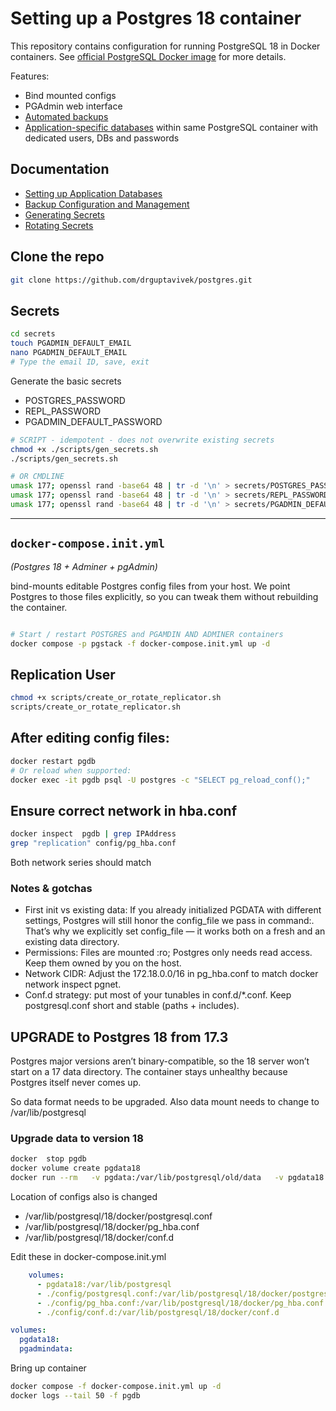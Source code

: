 # Setting up a Postgres 18 container 

This repository contains configuration for running PostgreSQL 18 in Docker containers.
See [official PostgreSQL Docker image](https://hub.docker.com/_/postgres) for more details.

Features:
- Bind mounted configs
- PGAdmin web interface
- [Automated backups](docs/backups.md)
- [Application-specific databases](docs/App%20Dbs.md) within same PostgreSQL container with dedicated users, DBs and passwords

## Documentation
- [Setting up Application Databases](docs/App%20Dbs.md)
- [Backup Configuration and Management](docs/backups.md)
- [Generating Secrets](docs/Generate-secrets.md)
- [Rotating Secrets](docs/Rotate-secrets.md)


## Clone the repo

```bash
git clone https://github.com/drguptavivek/postgres.git
```

## Secrets




```bash
cd secrets
touch PGADMIN_DEFAULT_EMAIL
nano PGADMIN_DEFAULT_EMAIL
# Type the email ID, save, exit
```

Generate the basic secrets
- POSTGRES_PASSWORD
- REPL_PASSWORD
- PGADMIN_DEFAULT_PASSWORD

```bash
# SCRIPT - idempotent - does not overwrite existing secrets
chmod +x ./scripts/gen_secrets.sh 
./scripts/gen_secrets.sh 

# OR CMDLINE
umask 177; openssl rand -base64 48 | tr -d '\n' > secrets/POSTGRES_PASSWORD
umask 177; openssl rand -base64 48 | tr -d '\n' > secrets/REPL_PASSWORD
umask 177; openssl rand -base64 48 | tr -d '\n' > secrets/PGADMIN_DEFAULT_PASSWORD

```

---

##  `docker-compose.init.yml`

*(Postgres 18 + Adminer + pgAdmin)*

bind-mounts editable Postgres config files from your host. We point Postgres to those files explicitly, so you can tweak them without rebuilding the container.


 ```bash

# Start / restart POSTGRES and PGAMDIN AND ADMINER containers
docker compose -p pgstack -f docker-compose.init.yml up -d
```

## Replication User

```bash
chmod +x scripts/create_or_rotate_replicator.sh
scripts/create_or_rotate_replicator.sh
```


## After editing config files:

```bash
docker restart pgdb
# Or reload when supported:
docker exec -it pgdb psql -U postgres -c "SELECT pg_reload_conf();"
```


## Ensure correct network in hba.conf

```bash
docker inspect  pgdb | grep IPAddress
grep "replication" config/pg_hba.conf 
```
Both network series should match



### Notes & gotchas
- First init vs existing data: If you already initialized PGDATA with different settings, Postgres will still honor the config_file we pass in command:. That’s why we explicitly set config_file — it works both on a fresh and an existing data directory.
- Permissions: Files are mounted :ro; Postgres only needs read access. Keep them owned by you on the host.
- Network CIDR: Adjust the 172.18.0.0/16 in pg_hba.conf to match docker network inspect pgnet.
- Conf.d strategy: put most of your tunables in conf.d/*.conf. Keep postgresql.conf short and stable (paths + includes).
 

## UPGRADE to Postgres 18 from 17.3
Postgres major versions aren’t binary-compatible, so the 18 server won’t start on a 17 data directory. 
The container stays unhealthy because Postgres itself never comes up.

So data format needs to be upgraded.
Also data mount needs to change to /var/lib/postgresql

### Upgrade data to version 18

```bash
docker  stop pgdb
docker volume create pgdata18 
docker run --rm   -v pgdata:/var/lib/postgresql/old/data   -v pgdata18:/var/lib/postgresql/new/data   tianon/postgres-upgrade:17-to-18
```

Location of configs also is changed

- /var/lib/postgresql/18/docker/postgresql.conf
- /var/lib/postgresql/18/docker/pg_hba.conf
- /var/lib/postgresql/18/docker/conf.d


Edit these in docker-compose.init.yml

```yml
    volumes:
      - pgdata18:/var/lib/postgresql
      - ./config/postgresql.conf:/var/lib/postgresql/18/docker/postgresql.conf
      - ./config/pg_hba.conf:/var/lib/postgresql/18/docker/pg_hba.conf
      - ./config/conf.d:/var/lib/postgresql/18/docker/conf.d

volumes:
  pgdata18:
  pgadmindata:

```
Bring up container

```bash
docker compose -f docker-compose.init.yml up -d
docker logs --tail 50 -f pgdb
```